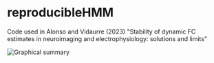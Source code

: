 # reproducibleHMM
Code used in Alonso and Vidaurre (2023) "Stability of dynamic FC estimates in neuroimaging and electrophysiology: solutions and limits"

![Graphical summary](figure)
